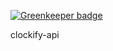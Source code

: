 
[![Greenkeeper badge](https://badges.greenkeeper.io/geexup/clockify-api.svg)](https://greenkeeper.io/)

clockify-api
